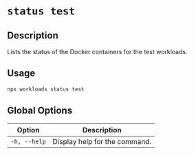 # `status test`

## Description

Lists the status of the Docker containers for the test workloads.

## Usage

```bash
npx workloads status test
```

## Global Options

| Option                   | Description                   |
| -------------------------| ----------------------------- |
| `-h, --help`             | Display help for the command. |
